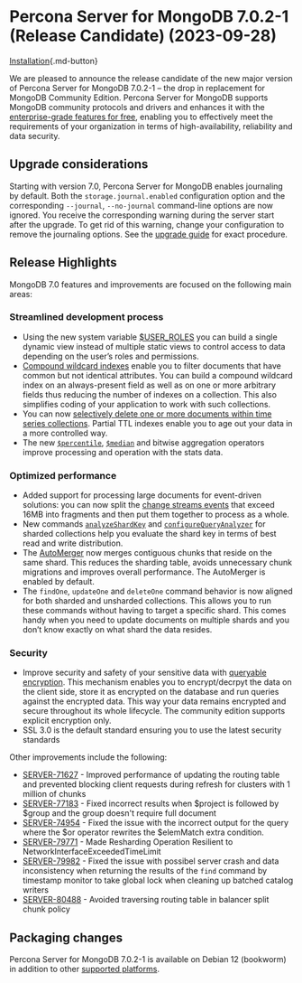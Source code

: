 # Percona Server for MongoDB 7.0.2-1 (Release Candidate) (2023-09-28) 

[Installation](../install/index.md){.md-button}

We are pleased to announce the release candidate of the new major version of Percona Server for MongoDB 7.0.2-1 – the drop in replacement for MongoDB Community Edition. Percona Server for MongoDB supports MongoDB community protocols and drivers and enhances it with the [enterprise-grade features for free](../comparison.md), enabling you to effectively meet the requirements of your organization in terms of high-availability, reliability and data security. 

## Upgrade considerations

Starting with version 7.0, Percona Server for MongoDB enables journaling by default. Both the `storage.journal.enabled` configuration option and the corresponding `--journal`, `--no-journal` command-line options are now ignored. You receive the corresponding warning during the server start after the upgrade. To get rid of this warning, change your configuration to remove the journaling options. See the [upgrade guide](../install/upgrade-from-60.md) for exact procedure.

## Release Highlights

MongoDB 7.0 features and improvements are focused on the following main areas: 

### Streamlined development process

* Using the new system variable [$USER_ROLES](https://www.mongodb.com/docs/v7.0/reference/aggregation-variables/#mongodb-variable-variable.USER_ROLES) you can build a single dynamic view instead of multiple static views to control access to data depending on the user’s roles and permissions.
* [Compound wildcard indexes](https://www.mongodb.com/docs/v7.0/core/indexes/index-types/index-wildcard/index-wildcard-compound/#std-label-wildcard-index-compound) enable you to filter documents that have common but not identical attributes. You can build a compound wildcard index on an always-present field as well as on one or more arbitrary fields thus reducing the number of indexes on a collection. This also simplifies coding of your application to work with such collections.
* You can now [selectively delete one or more documents within time series collections](https://www.mongodb.com/docs/v7.0/core/timeseries/timeseries-limitations/#deletes). Partial TTL indexes enable you to age out your data in a more controlled way.
* The new [`$percentile`](https://www.mongodb.com/docs/v7.0/reference/operator/aggregation/percentile/#mongodb-group-grp.-percentile), [`$median`](https://www.mongodb.com/docs/v7.0/reference/operator/aggregation/median/#mongodb-group-grp.-median) and bitwise aggregation operators improve processing and operation with the stats data. 

### Optimized performance

* Added support for processing large documents for event-driven solutions: you can now split the [change streams events](https://www.mongodb.com/docs/v7.0/changeStreams/#std-label-changeStreams) that exceed 16MB into fragments and then put them together to process as a whole.
* New commands [`analyzeShardKey`](https://www.mongodb.com/docs/v7.0/reference/command/analyzeShardKey/#mongodb-dbcommand-dbcmd.analyzeShardKey) and [`configureQueryAnalyzer`](https://www.mongodb.com/docs/v7.0/reference/command/configureQueryAnalyzer/#mongodb-dbcommand-dbcmd.configureQueryAnalyzer) for sharded collections help you evaluate the shard key in terms of best read and write distribution.
* The [AutoMerger](https://www.mongodb.com/docs/v7.0/core/automerger-concept/#std-label-automerger-concept) now merges contiguous chunks that reside on the same shard. This reduces the sharding table, avoids unnecessary chunk migrations and improves overall performance. The AutoMerger is enabled by default.
* The `findOne`, `updateOne` and `deleteOne` command behavior is now aligned for both sharded and unsharded collections. This allows you to run these commands without having to target a specific shard. This comes handy when you need to update documents on multiple shards and you don’t know exactly on what shard the data resides.

### Security

* Improve security and safety of your sensitive data with [queryable encryption](https://www.mongodb.com/docs/v7.0/core/queryable-encryption/#std-label-qe-manual-feature-qe). This mechanism enables you to encrypt/decrpyt the data on the client side, store it as encrypted on the database and run queries against the encrypted data. This way your data remains encrypted and secure throughout its whole lifecycle. The community edition supports explicit encryption only.
* SSL 3.0 is the default standard ensuring you to use the latest security standards

Other improvements include the following:

* [SERVER-71627](https://jira.mongodb.org/browse/SERVER-71627) - Improved performance of updating the routing table and prevented blocking client requests during refresh for clusters with 1 million of chunks
* [SERVER-77183](https://jira.mongodb.org/browse/SERVER-77183) - Fixed incorrect results when $project is followed by $group and the group doesn't require full document
* [SERVER-74954](https://jira.mongodb.org/browse/SERVER-74954) - Fixed the issue with the incorrect output for the query where the $or operator rewrites the $elemMatch extra condition.
* [SERVER-79771](https://jira.mongodb.org/browse/SERVER-79771) - Made Resharding Operation Resilient to NetworkInterfaceExceededTimeLimit
* [SERVER-79982](https://jira.mongodb.org/browse/SERVER-79982) - Fixed the issue with possibel server crash and data inconsistency when returning the results of the `find` command by timestamp monitor to take global lock when cleaning up batched catalog writers 
* [SERVER-80488](https://jira.mongodb.org/browse/SERVER-80488) - Avoided traversing routing table in balancer split chunk policy

## Packaging changes

Percona Server for MongoDB 7.0.2-1 is available on Debian 12 (bookworm) in addition to other [supported platforms](https://www.percona.com/services/policies/percona-software-platform-lifecycle#mongodb).  

